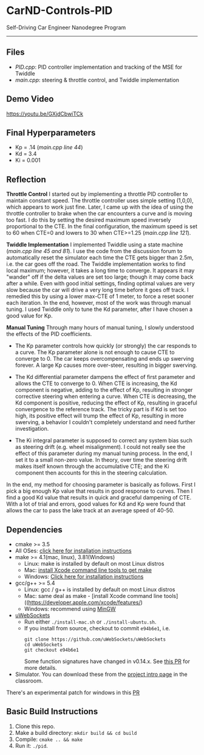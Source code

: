 # CarND-Controls-PID
Self-Driving Car Engineer Nanodegree Program

---
## Files
- _PID.cpp_: PID controller implementation and tracking of the MSE for Twiddle
- _main.cpp_: steering & throttle control, and Twiddle implementation

## Demo Video
https://youtu.be/GXjdCbwiTCk

## Final Hyperparameters
- Kp = .14 (_main.cpp line 44_)
- Kd = 3.4
- Ki = 0.001

## Reflection

**Throttle Control**
I started out by implementing a throttle PID controller to maintain constant speed.  The throttle controller uses simple setting (1,0,0), which appears to work just fine.  Later, I came up with the idea of using the throttle controller to brake when the car encounters a curve and is moving too fast.  I do this by setting the desired maximum speed inversely proportional to the CTE.  In the final configuration, the maximum speed is set to 60 when CTE=0 and lowers to 30 when CTE>=1.25 (_main.cpp line 121_).

**Twiddle Implementation**
I implemented Twiddle using a state machine (_main.cpp line 45 and 81_).  I use the code from the discussion forum to automatically reset the simulator each time the CTE gets bigger than 2.5m, i.e. the car goes off the road.  The Twiddle implementation works to find local maximum; however, it takes a long time to converge.  It appears it may "wander" off if the delta values are set too large; though it may come back after a while.  Even with good initial settings, finding optimal values are very slow because the car will drive a very long time before it goes off track.  I remedied this by using a lower max-CTE of 1 meter, to force a reset sooner each iteration.  In the end, however, most of the work was through manual tuning.  I used Twiddle only to tune the Kd parameter, after I have chosen a good value for Kp.

**Manual Tuning**
Through many hours of manual tuning, I slowly understood the effects of the PID coefficients.

- The Kp parameter controls how quickly (or strongly) the car responds to a curve.  The Kp parameter alone is not enough to cause CTE to converge to 0.  The car keeps overcompensating and ends up swerving forever.  A large Kp causes more over-steer, resulting in bigger swerving.

- The Kd differential parameter dampens the effect of first parameter and allows the CTE to converge to 0.  When CTE is increasing, the Kd component is negative, adding to the effect of Kp, resulting in stronger corrective steering when entering a curve.  When CTE is decreasing, the Kd component is positive, reducing the effect of Kp, resulting in graceful convergence to the reference track.  The tricky part is if Kd is set too high, its positive effect will trump the effect of Kp, resulting in more swerving, a behavior I couldn't completely understand and need further investigation.

- The Ki integral parameter is supposed to correct any system bias such as steering drift (e.g. wheel misalignment).  I could not really see the effect of this parameter during my manual tuning process.  In the end, I set it to a small non-zero value.  In theory, over time the steering drift makes itself known through the accumulative CTE; and the Ki component then accounts for this in the steering calculation.

In the end, my method for choosing parameter is basically as follows.  First I pick a big enough Kp value that results in good response to curves.  Then I find a good Kd value that results in quick and graceful dampening of CTE.  With a lot of trial and errors, good values for Kd and Kp were found that allows the car to pass the lake track at an average speed of 40-50.

## Dependencies

* cmake >= 3.5
 * All OSes: [click here for installation instructions](https://cmake.org/install/)
* make >= 4.1(mac, linux), 3.81(Windows)
  * Linux: make is installed by default on most Linux distros
  * Mac: [install Xcode command line tools to get make](https://developer.apple.com/xcode/features/)
  * Windows: [Click here for installation instructions](http://gnuwin32.sourceforge.net/packages/make.htm)
* gcc/g++ >= 5.4
  * Linux: gcc / g++ is installed by default on most Linux distros
  * Mac: same deal as make - [install Xcode command line tools]((https://developer.apple.com/xcode/features/)
  * Windows: recommend using [MinGW](http://www.mingw.org/)
* [uWebSockets](https://github.com/uWebSockets/uWebSockets)
  * Run either `./install-mac.sh` or `./install-ubuntu.sh`.
  * If you install from source, checkout to commit `e94b6e1`, i.e.
    ```
    git clone https://github.com/uWebSockets/uWebSockets
    cd uWebSockets
    git checkout e94b6e1
    ```
    Some function signatures have changed in v0.14.x. See [this PR](https://github.com/udacity/CarND-MPC-Project/pull/3) for more details.
* Simulator. You can download these from the [project intro page](https://github.com/udacity/self-driving-car-sim/releases) in the classroom.

There's an experimental patch for windows in this [PR](https://github.com/udacity/CarND-PID-Control-Project/pull/3)

## Basic Build Instructions

1. Clone this repo.
2. Make a build directory: `mkdir build && cd build`
3. Compile: `cmake .. && make`
4. Run it: `./pid`.
